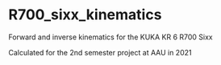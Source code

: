 # R700_sixx_kinematics
Forward and inverse kinematics for the KUKA KR 6 R700 Sixx

Calculated for the 2nd semester project at AAU in 2021
